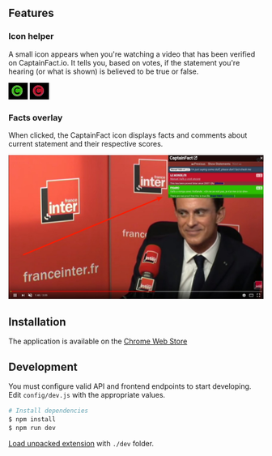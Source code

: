 ## Features

### Icon helper

A small icon appears when you're watching a video that has been verified on CaptainFact.io. It
tells you, based on votes, if the statement you're hearing (or what is shown) is believed to be
true or false.

![Icon approve](misc/approve.gif)
![Icon refute](misc/refute.gif)

### Facts overlay

When clicked, the CaptainFact icon displays facts and comments about current statement and
their respective scores.

![Demo screenshot](misc/demo-youtube.jpg)

## Installation

The application is available on the
[Chrome Web Store](https://chrome.google.com/webstore/detail/captainfact-beta/fnnhlmbnlbgomamcolcpgncflofhjckm)


## Development

You must configure valid API and frontend endpoints to start developing. Edit `config/dev.js` with the
appropriate values.

```bash
# Install dependencies
$ npm install
$ npm run dev
```

[Load unpacked extension](https://developer.chrome.com/extensions/getstarted#unpacked) with `./dev` folder.
